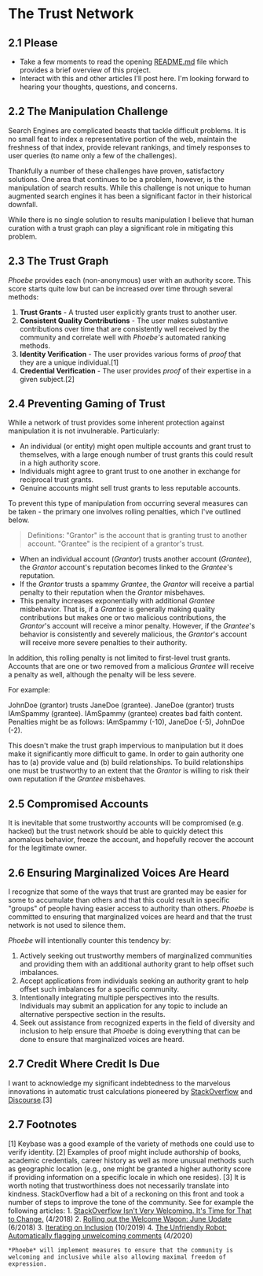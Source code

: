# The Trust Network

## 2.1 Please

- Take a few moments to read the opening [README.md](README.md) file which provides a brief overview of this project.
- Interact with this and other articles I'll post here. I'm looking forward to hearing your thoughts, questions, and concerns.

## 2.2 The Manipulation Challenge

Search Engines are complicated beasts that tackle difficult problems. It is no small feat to index a representative portion of the web, maintain the freshness of that index, provide relevant rankings, and timely responses to user queries (to name only a few of the challenges).

Thankfully a number of these challenges have proven, satisfactory solutions. One area that continues to be a problem, however, is the manipulation of search results. While this challenge is not unique to human augmented search engines it has been a significant factor in their historical downfall.

While there is no single solution to results manipulation I believe that human curation with a trust graph can play a significant role in mitigating this problem.

## 2.3 The Trust Graph

*Phoebe* provides each (non-anonymous) user with an authority score. This score starts quite low but can be increased over time through several methods:

1. **Trust Grants** - A trusted user explicitly grants trust to another user.
2. **Consistent Quality Contributions** - The user makes substantive contributions over time that are consistently well received by the community and correlate well with *Phoebe's* automated ranking methods.
3. **Identity Verification** - The user provides various forms of *proof* that they are a unique individual.[1]
4. **Credential Verification** - The user provides *proof* of their expertise in a given subject.[2]

## 2.4 Preventing Gaming of Trust

While a network of trust provides some inherent protection against manipulation it is not invulnerable. Particularly:

- An individual (or entity) might open multiple accounts and grant trust to themselves, with a large enough number of trust grants this could result in a high authority score.
- Individuals might agree to grant trust to one another in exchange for reciprocal trust grants.
- Genuine accounts might sell trust grants to less reputable accounts.

To prevent this type of manipulation from occurring several measures can be taken - the primary one involves rolling penalties, which I've outlined below.

> Definitions:
> "Grantor" is the account that is granting trust to another account.
> "Grantee" is the recipient of a grantor's trust.

- When an individual account (*Grantor*) trusts another account (*Grantee*), the *Grantor* account's reputation becomes linked to the *Grantee*'s reputation.
- If the *Grantor* trusts a spammy *Grantee*, the *Grantor* will receive a partial penalty to their reputation when the *Grantor* misbehaves.
- This penalty increases exponentially with additional *Grantee* misbehavior. That is, if a *Grantee* is generally making quality contributions but makes one or two malicious contributions, the *Grantor*'s account will receive a minor penalty. However, if the *Grantee*'s behavior is consistently and severely malicious, the *Grantor*'s account will receive more severe penalties to their authority.

In addition, this rolling penalty is not limited to first-level trust grants. Accounts that are one or two removed from a malicious *Grantee* will receive a penalty as well, although the penalty will be less severe.

For example:

JohnDoe (grantor) trusts JaneDoe (grantee). JaneDoe (grantor) trusts IAmSpammy (grantee). IAmSpammy (grantee) creates bad faith content. Penalties might be as follows: IAmSpammy (-10), JaneDoe (-5), JohnDoe (-2).

This doesn't make the trust graph impervious to manipulation but it does make it significantly more difficult to game. In order to gain authority one has to (a) provide value and (b) build relationships. To build relationships one must be trustworthy to an extent that the *Grantor* is willing to risk their own reputation if the *Grantee* misbehaves.

## 2.5 Compromised Accounts
It is inevitable that some trustworthy accounts will be compromised (e.g. hacked) but the trust network should be able to quickly detect this anomalous behavior, freeze the account, and hopefully recover the account for the legitimate owner.

## 2.6 Ensuring Marginalized Voices Are Heard
I recognize that some of the ways that trust are granted may be easier for some to accumulate than others and that this could result in specific "groups" of people having easier access to authority than others. *Phoebe* is committed to ensuring that marginalized voices are heard and that the trust network is not used to silence them.

*Phoebe* will intentionally counter this tendency by:

1. Actively seeking out trustworthy members of marginalized communities and providing them with an additional authority grant to help offset such imbalances.
2. Accept applications from individuals seeking an authority grant to help offset such imbalances for a specific community.
3. Intentionally integrating multiple perspectives into the results. Individuals may submit an application for any topic to include an alternative perspective section in the results.
4. Seek out assistance from recognized experts in the field of diversity and inclusion to help ensure that *Phoebe* is doing everything that can be done to ensure that marginalized voices are heard.

## 2.7 Credit Where Credit Is Due
I want to acknowledge my significant indebtedness to the marvelous innovations in automatic trust calculations pioneered by [StackOverflow](https://stackoverflow.com/) and [Discourse](https://www.discourse.org/).[3]


## 2.7 Footnotes
[1] Keybase was a good example of the variety of methods one could use to verify identity.
[2] Examples of proof might include authorship of books, academic credentials, career history as well as more unusual methods such as geographic location (e.g., one might be granted a higher authority score if providing information on a specific locale in which one resides).
[3] It is worth noting that trustworthiness does not necessarily translate into kindness. StackOverflow had a bit of a reckoning on this front and took a number of steps to improve the tone of the community. See for example the following articles:
    1. [StackOverflow Isn't Very Welcoming. It's Time for That to Change.](https://stackoverflow.blog/2018/04/26/stack-overflow-isnt-very-welcoming-its-time-for-that-to-change/) (4/2018)
    2. [Rolling out the Welcome Wagon: June Update](https://stackoverflow.blog/2018/06/21/rolling-out-the-welcome-wagon-june-update/) (6/2018)
    3. [Iterating on Inclusion](https://stackoverflow.blog/2019/10/10/iterating-on-inclusion/) (10/2019)
    4. [The Unfriendly Robot: Automatically flagging unwelcoming comments](https://stackoverflow.blog/2020/04/09/the-unfriendly-robot-automatically-flagging-unwelcoming-comments/) (4/2020)

    *Phoebe* will implement measures to ensure that the community is welcoming and inclusive while also allowing maximal freedom of expression.